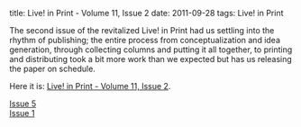title: Live! in Print - Volume 11, Issue 2
date: 2011-09-28
tags: Live! in Print

The second issue of the revitalized Live! in Print had us settling into the
rhythm of publishing; the entire process from conceptualization and idea
generation, through collecting columns and putting it all together, to printing
and distributing took a bit more work than we expected but has us releasing the
paper on schedule.

Here it is: [Live! in Print - Volume 11, Issue 2](/resource/lip2.pdf).

<div class='next-post'><a href='/blog/2011-12-07-lip-5'>Issue 5</a></div>
<div class='prev-post'><a href='/blog/2011-09-14-lip-1'>Issue 1</a></div>
